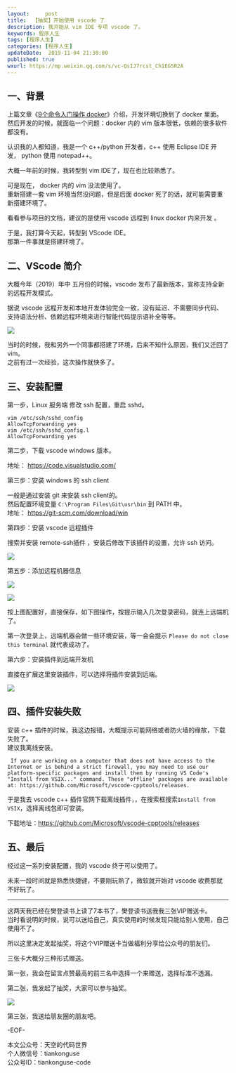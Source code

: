 ```yaml
---   
layout:     post  
title:  【抽奖】开始使用 vscode 了
description: 我开始从 vim IDE 专项 vscode 了。  
keywords: 程序人生  
tags: [程序人生]    
categories: [程序人生]  
updateDate:  2019-11-04 21:30:00  
published: true  
wxurl: https://mp.weixin.qq.com/s/vc-QsIJ7rcst_Ch1EG5R2A  
---  
```




## 一、背景  

上篇文章《[9个命令入门操作 docker](https://mp.weixin.qq.com/s/CK2XFRgOQeiJXL7JAQBc3w)》介绍，开发环境切换到了 docker 里面。  
然后开发的时候，就面临一个问题：docker 内的 vim 版本很低，依赖的很多软件都没有。  


认识我的人都知道，我是一个 c++/python 开发者，c++ 使用 Eclipse IDE 开发， python 使用 notepad++。  


大概一年前的时候，我转型到 vim IDE了，现在也比较熟悉了。  


可是现在， docker 内的 vim 没法使用了。  
重新搭建一套 vim 环境当然没问题，但是后面 docker 死了的话，就可能需要重新搭建环境了。  


看看参与项目的文档，建议的是使用 vscode 远程到 linux docker 内来开发 。  


于是，我打算今天起，转型到 VScode IDE。  
那第一件事就是搭建环境了。  


## 二、VScode  简介


大概今年（2019）年中 五月份的时候，vscode 发布了最新版本，宣称支持全新的远程开发模式。  


据说 vscode 远程开发和本地开发体验完全一致，没有延迟、不需要同步代码、支持语法分析、依赖远程环境来进行智能代码提示语补全等等。  


![](https://res2019.tiankonguse.com/images/2019/11/04/001.png)  


当时的时候，我和另外一个同事都搭建了环境，后来不知什么原因，我们又迁回了 vim。  
之前有过一次经验，这次操作就快多了。  


## 三、安装配置  


第一步，Linux 服务端 修改 ssh 配置，重启 sshd。  


```
vim /etc/ssh/sshd_config
AllowTcpForwarding yes
vim /etc/ssh/sshd_config.l
AllowTcpForwarding yes
```


第二步，下载 vscode  windows 版本。  


地址： https://code.visualstudio.com/  


第三步：安装 windows 的 ssh client  


一般是通过安装 git 来安装 ssh client的。  
然后配置环境变量 `C:\Program Files\Git\usr\bin` 到 PATH 中。  
地址： https://git-scm.com/download/win  


第四步：安装 vscode 远程插件  


搜索并安装 remote-ssh插件 ，安装后修改下该插件的设置，允许 ssh 访问。  


![](https://res2019.tiankonguse.com/images/2019/11/04/002.png)  


第五步：添加远程机器信息  


![](https://res2019.tiankonguse.com/images/2019/11/04/003.png)  


![](https://res2019.tiankonguse.com/images/2019/11/04/004.png)  


按上图配置好，直接保存，如下图操作，按提示输入几次登录密码，就连上远端机了。  


第一次登录上，远端机器会做一些环境安装，等一会会提示 `Please do not close this terminal` 就代表成功了。  


第六步：安装插件到远端开发机  


直接在扩展这里安装插件，可以选择将插件安装到远端。  


![](https://res2019.tiankonguse.com/images/2019/11/04/005.png)  


## 四、插件安装失败  

安装 c++ 插件的时候，我这边报错，大概提示可能网络或者防火墙的缘故，下载失败了。  
建议我离线安装。  


```
 If you are working on a computer that does not have access to the Internet or is behind a strict firewall, you may need to use our platform-specific packages and install them by running VS Code's "Install from VSIX..." command. These "offline' packages are available at: https://github.com/Microsoft/vscode-cpptools/releases.
```


于是我去 vscode c++ 插件官网下载离线插件，，在搜索框搜索`Install from VSIX`，选择离线包即可安装。  


下载地址：https://github.com/Microsoft/vscode-cpptools/releases   


## 五、最后  

经过这一系列安装配置，我的 vscode 终于可以使用了。  


未来一段时间就是熟悉快捷键，不要刚玩熟了，微软就开始对 vscode 收费那就不好玩了。  


----


这两天我已经在樊登读书上读了7本书了，樊登读书送我我三张VIP赠送卡。  
当时看说明的时候，说可以送给自己，真实使用的时候发现只能给别人使用，自己使用不了。  


所以这里决定发起抽奖，将这个VIP赠送卡当做福利分享给公众号的朋友们。  


三张卡大概分三种形式赠送。  


第一张，我会在留言点赞最高的前三名中选择一个来赠送，选择标准不透漏。  


第二张，我发起了抽奖，大家可以参与抽奖。  


![](https://res2019.tiankonguse.com/images/2019/11/04/006.png)  


第三张，我送给朋友圈的朋友吧。  



-EOF-  


本文公众号：天空的代码世界  
个人微信号：tiankonguse  
公众号ID：tiankonguse-code  
  

